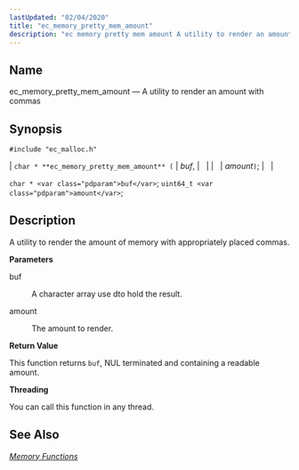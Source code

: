 ```yaml
---
lastUpdated: "02/04/2020"
title: "ec_memory_pretty_mem_amount"
description: "ec memory pretty mem amount A utility to render an amount with commas char ec memory pretty mem amount buf amount char buf uint 64 t amount A utility to render the amount of memory with appropriately placed commas buf A character array use dto hold the result amount The..."
---
```


<a name="apis.ec_memory_pretty_mem_amount"></a> 
## Name

ec_memory_pretty_mem_amount — A utility to render an amount with commas

## Synopsis

`#include "ec_malloc.h"`

| `char * **ec_memory_pretty_mem_amount** (` | <var class="pdparam">buf</var>, |   |
|   | <var class="pdparam">amount</var>`)`; |   |

`char * <var class="pdparam">buf</var>`;
`uint64_t <var class="pdparam">amount</var>`;<a name="idp54792048"></a> 
## Description

A utility to render the amount of memory with appropriately placed commas.

**<a name="idp54793312"></a> Parameters**

<dl class="variablelist">

<dt>buf</dt>

<dd>

A character array use dto hold the result.

</dd>

<dt>amount</dt>

<dd>

The amount to render.

</dd>

</dl>

**<a name="idp54797888"></a> Return Value**

This function returns `buf`, NUL terminated and containing a readable amount.

**<a name="idp54799296"></a> Threading**

You can call this function in any thread.

<a name="idp54800384"></a> 
## See Also

[*Memory Functions*](/momentum/3/3-api/3-api-memory)